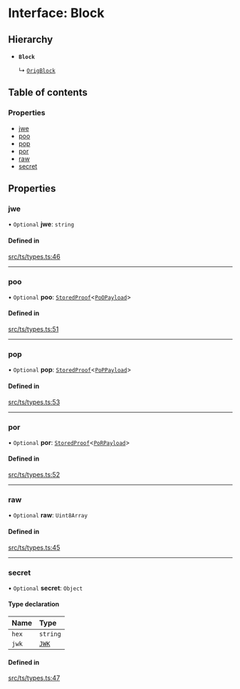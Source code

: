 # Interface: Block

## Hierarchy

- **`Block`**

  ↳ [`OrigBlock`](OrigBlock.md)

## Table of contents

### Properties

- [jwe](Block.md#jwe)
- [poo](Block.md#poo)
- [pop](Block.md#pop)
- [por](Block.md#por)
- [raw](Block.md#raw)
- [secret](Block.md#secret)

## Properties

### jwe

• `Optional` **jwe**: `string`

#### Defined in

[src/ts/types.ts:46](https://gitlab.com/i3-market/code/wp3/t3.2/conflict-resolution/non-repudiation-protocol/-/blob/f58faf3/src/ts/types.ts#L46)

___

### poo

• `Optional` **poo**: [`StoredProof`](StoredProof.md)<[`PoOPayload`](PoOPayload.md)\>

#### Defined in

[src/ts/types.ts:51](https://gitlab.com/i3-market/code/wp3/t3.2/conflict-resolution/non-repudiation-protocol/-/blob/f58faf3/src/ts/types.ts#L51)

___

### pop

• `Optional` **pop**: [`StoredProof`](StoredProof.md)<[`PoPPayload`](PoPPayload.md)\>

#### Defined in

[src/ts/types.ts:53](https://gitlab.com/i3-market/code/wp3/t3.2/conflict-resolution/non-repudiation-protocol/-/blob/f58faf3/src/ts/types.ts#L53)

___

### por

• `Optional` **por**: [`StoredProof`](StoredProof.md)<[`PoRPayload`](PoRPayload.md)\>

#### Defined in

[src/ts/types.ts:52](https://gitlab.com/i3-market/code/wp3/t3.2/conflict-resolution/non-repudiation-protocol/-/blob/f58faf3/src/ts/types.ts#L52)

___

### raw

• `Optional` **raw**: `Uint8Array`

#### Defined in

[src/ts/types.ts:45](https://gitlab.com/i3-market/code/wp3/t3.2/conflict-resolution/non-repudiation-protocol/-/blob/f58faf3/src/ts/types.ts#L45)

___

### secret

• `Optional` **secret**: `Object`

#### Type declaration

| Name | Type |
| :------ | :------ |
| `hex` | `string` |
| `jwk` | [`JWK`](JWK.md) |

#### Defined in

[src/ts/types.ts:47](https://gitlab.com/i3-market/code/wp3/t3.2/conflict-resolution/non-repudiation-protocol/-/blob/f58faf3/src/ts/types.ts#L47)
